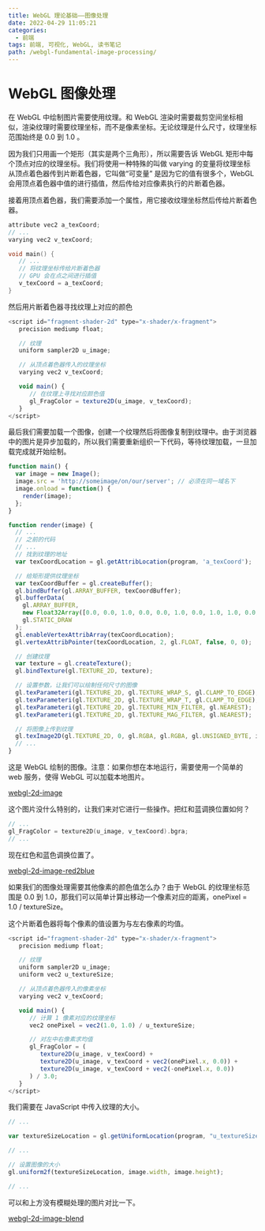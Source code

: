 ```yaml
---
title: WebGL 理论基础——图像处理
date: 2022-04-29 11:05:21
categories:
  - 前端
tags: 前端, 可视化, WebGL, 读书笔记
path: /webgl-fundamental-image-processing/
---
```


# WebGL 图像处理

在 WebGL 中绘制图片需要使用纹理。和 WebGL 渲染时需要裁剪空间坐标相似，渲染纹理时需要纹理坐标，而不是像素坐标。无论纹理是什么尺寸，纹理坐标范围始终是 0.0 到 1.0 。

因为我们只用画一个矩形（其实是两个三角形），所以需要告诉 WebGL 矩形中每个顶点对应的纹理坐标。我们将使用一种特殊的叫做 varying 的变量将纹理坐标从顶点着色器传到片断着色器，它叫做“可变量” 是因为它的值有很多个，WebGL 会用顶点着色器中值的进行插值，然后传给对应像素执行的片断着色器。

接着用顶点着色器，我们需要添加一个属性，用它接收纹理坐标然后传给片断着色器。

```cpp
attribute vec2 a_texCoord;
// ...
varying vec2 v_texCoord;

void main() {
   // ...
   // 将纹理坐标传给片断着色器
   // GPU 会在点之间进行插值
   v_texCoord = a_texCoord;
}
```

然后用片断着色器寻找纹理上对应的颜色

```js
<script id="fragment-shader-2d" type="x-shader/x-fragment">
   precision mediump float;

   // 纹理
   uniform sampler2D u_image;

   // 从顶点着色器传入的纹理坐标
   varying vec2 v_texCoord;

   void main() {
      // 在纹理上寻找对应颜色值
      gl_FragColor = texture2D(u_image, v_texCoord);
   }
</script>
```

最后我们需要加载一个图像，创建一个纹理然后将图像复制到纹理中。由于浏览器中的图片是异步加载的，所以我们需要重新组织一下代码，等待纹理加载，一旦加载完成就开始绘制。

```js
function main() {
  var image = new Image();
  image.src = 'http://someimage/on/our/server'; // 必须在同一域名下
  image.onload = function() {
    render(image);
  };
}

function render(image) {
  // ...
  // 之前的代码
  // ...
  // 找到纹理的地址
  var texCoordLocation = gl.getAttribLocation(program, 'a_texCoord');

  // 给矩形提供纹理坐标
  var texCoordBuffer = gl.createBuffer();
  gl.bindBuffer(gl.ARRAY_BUFFER, texCoordBuffer);
  gl.bufferData(
    gl.ARRAY_BUFFER,
    new Float32Array([0.0, 0.0, 1.0, 0.0, 0.0, 1.0, 0.0, 1.0, 1.0, 0.0, 1.0, 1.0]),
    gl.STATIC_DRAW
  );
  gl.enableVertexAttribArray(texCoordLocation);
  gl.vertexAttribPointer(texCoordLocation, 2, gl.FLOAT, false, 0, 0);

  // 创建纹理
  var texture = gl.createTexture();
  gl.bindTexture(gl.TEXTURE_2D, texture);

  // 设置参数，让我们可以绘制任何尺寸的图像
  gl.texParameteri(gl.TEXTURE_2D, gl.TEXTURE_WRAP_S, gl.CLAMP_TO_EDGE);
  gl.texParameteri(gl.TEXTURE_2D, gl.TEXTURE_WRAP_T, gl.CLAMP_TO_EDGE);
  gl.texParameteri(gl.TEXTURE_2D, gl.TEXTURE_MIN_FILTER, gl.NEAREST);
  gl.texParameteri(gl.TEXTURE_2D, gl.TEXTURE_MAG_FILTER, gl.NEAREST);

  // 将图像上传到纹理
  gl.texImage2D(gl.TEXTURE_2D, 0, gl.RGBA, gl.RGBA, gl.UNSIGNED_BYTE, image);
  // ...
}
```

这是 WebGL 绘制的图像。注意：如果你想在本地运行，需要使用一个简单的 web 服务，使得 WebGL 可以加载本地图片。

[webgl-2d-image](embedded-codesandbox://webgl-fundamental-image-processing/webgl-2d-image?view=preview)

这个图片没什么特别的，让我们来对它进行一些操作。把红和蓝调换位置如何？

```cpp
// ...
gl_FragColor = texture2D(u_image, v_texCoord).bgra;
// ...
```

现在红色和蓝色调换位置了。

[webgl-2d-image-red2blue](embedded-codesandbox://webgl-fundamental-image-processing/webgl-2d-image-red2blue?view=preview)

如果我们的图像处理需要其他像素的颜色值怎么办？由于 WebGL 的纹理坐标范围是 0.0 到 1.0，那我们可以简单计算出移动一个像素对应的距离，onePixel = 1.0 / textureSize。

这个片断着色器将每个像素的值设置为与左右像素的均值。

```js
<script id="fragment-shader-2d" type="x-shader/x-fragment">
   precision mediump float;

   // 纹理
   uniform sampler2D u_image;
   uniform vec2 u_textureSize;

   // 从顶点着色器传入的像素坐标
   varying vec2 v_texCoord;

   void main() {
      // 计算 1 像素对应的纹理坐标
      vec2 onePixel = vec2(1.0, 1.0) / u_textureSize;

      // 对左中右像素求均值
      gl_FragColor = (
         texture2D(u_image, v_texCoord) +
         texture2D(u_image, v_texCoord + vec2(onePixel.x, 0.0)) +
         texture2D(u_image, v_texCoord + vec2(-onePixel.x, 0.0))
      ) / 3.0;
   }
</script>
```

我们需要在 JavaScript 中传入纹理的大小。

```js
// ...

var textureSizeLocation = gl.getUniformLocation(program, "u_textureSize");

// ...

// 设置图像的大小
gl.uniform2f(textureSizeLocation, image.width, image.height);

// ...
```

可以和上方没有模糊处理的图片对比一下。

[webgl-2d-image-blend](embedded-codesandbox://webgl-fundamental-image-processing/webgl-2d-image-blend?view=preview)
